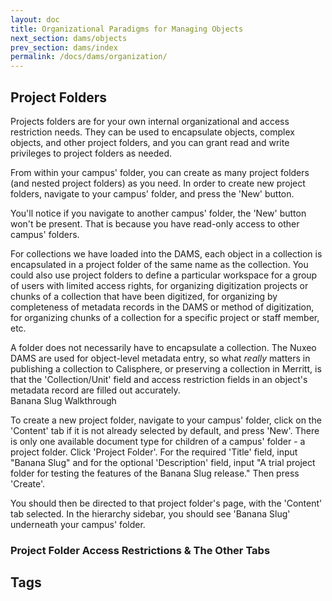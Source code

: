 ```yaml
---
layout: doc
title: Organizational Paradigms for Managing Objects
next_section: dams/objects
prev_section: dams/index
permalink: /docs/dams/organization/
---
```


## Project Folders

Projects folders are for your own internal organizational and access restriction needs. They can be used to encapsulate objects, complex objects, and other project folders, and you can grant read and write privileges to project folders as needed. 

From within your campus' folder, you can create as many project folders (and nested project folders) as you need. In order to create new project folders, navigate to your campus' folder, and press the 'New' button. 

<div class="note">You'll notice if you navigate to another campus' folder, the 'New' button won't be present. That is because you have read-only access to other campus' folders.</div>

For collections we have loaded into the DAMS, each object in a collection is encapsulated in a project folder of the same name as the collection. You could also use project folders to define a particular workspace for a group of users with limited access rights, for organizing digitization projects or chunks of a collection that have been digitized, for organizing by completeness of metadata records in the DAMS or method of digitization, for organizing chunks of a collection for a specific project or staff member, etc. 

<div class="note">A folder does not necessarily have to encapsulate a collection. The Nuxeo DAMS are used for object-level metadata entry, so what <i>really</i> matters in publishing a collection to Calisphere, or preserving a collection in Merritt, is that the 'Collection/Unit' field and access restriction fields in an object's metadata record are filled out accurately.</div>

<div class="walkthrough">Banana Slug Walkthrough</div>

<p>To create a new project folder, navigate to your campus' folder, click on the 'Content' tab if it is not already selected by default, and press 'New'. There is only one available document type for children of a campus' folder - a project folder. Click 'Project Folder'. For the required 'Title' field, input "Banana Slug" and for the optional 'Description' field, input "A trial project folder for testing the features of the Banana Slug release." Then press 'Create'. </p>

<p>You should then be directed to that project folder's page, with the 'Content' tab selected. In the hierarchy sidebar, you should see 'Banana Slug' underneath your campus' folder.</p>

### Project Folder Access Restrictions & The Other Tabs

## Tags